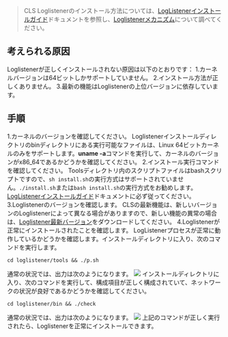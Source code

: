 > CLS Loglistenerのインストール方法については、[LogListenerインストールガイド](https://cloud.tencent.com/document/product/614/17414)ドキュメントを参照し、[Loglistenerメカニズム](https://cloud.tencent.com/document/product/614/17415)について調べてください。

## 考えられる原因

Loglistenerが正しくインストールされない原因は以下のとおりです：
1.カーネルバージョンは64ビットしかサポートしていません。
2.インストール方法が正しくありません。
3.最新の機能はLoglistenerの上位バージョンに依存しています。


## 手順

1.カーネルのバージョンを確認してください。
Loglistenerインストールディレクトリのbinディレクトリにある実行可能なファイルは、Linux 64ビットカーネルのみをサポートします。**uname -a**コマンドを実行して、カーネルのバージョンがx86_64であるかどうかを確認してください。
2.インストール実行コマンドを確認してください。
Toolsディレクトリ内のスクリプトファイルはbashスクリプトですので、`sh install.sh`の実行方式はサポートされていません。`./install.sh`または`bash install.sh`の実行方式をお勧めします。[LogListenerインストールガイド](https://cloud.tencent.com/document/product/614/17414)ドキュメントに必ず従ってください。
3.Loglistenerのバージョンを確認します。
CLSの最新機能は、新しいバージョンのLoglistenerによって異なる場合がありますので、新しい機能の異常の場合は、[Loglistener最新バージョン](https://main.qcloudimg.com/raw/8656fcadd12ab9689674df09b510b52b/loglistener.2.2.2.tar.gz)をダウンロードしてください。
4.Loglistenerが正常にインストールされたことを確認します。
LogListenerプロセスが正常に動作しているかどうかを確認します。インストールディレクトリに入り、次のコマンドを実行します。
```shell
cd loglistener/tools && ./p.sh
```
通常の状況では、出力は次のようになります。
 ![](https://main.qcloudimg.com/raw/e256cf61689ead123251a8f9f3a753c9.png)
インストールディレクトリに入り、次のコマンドを実行して、構成項目が正しく構成されていて、ネットワークの状況が良好であるかどうかを確認してください。
```shell
cd loglistener/bin && ./check
```
通常の状況では、出力は次のようになります。
 ![](https://main.qcloudimg.com/raw/e7e85f139feb14b1aaa3353b2bafd5e1.png)
 上記のコマンドが正しく実行されたら、Loglistenerを正常にインストールできます。

